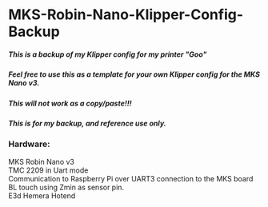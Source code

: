 # MKS-Robin-Nano-Klipper-Config-Backup

##### This is a backup of my Klipper config for my printer "Goo"  
##### Feel free to use this as a template for your own Klipper config for the MKS Nano v3.  
##### This will not work as a copy/paste!!!  
##### This is for my backup, and reference use only.

### Hardware:  
MKS Robin Nano v3  
TMC 2209 in Uart mode  
Communication to Raspberry Pi over UART3 connection to the MKS board  
BL touch using Zmin as sensor pin.  
E3d Hemera Hotend